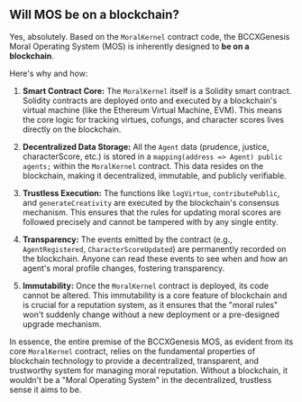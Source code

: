 ## Will MOS be on a blockchain?

Yes, absolutely. Based on the `MoralKernel` contract code, the BCCXGenesis Moral Operating System (MOS) is inherently designed to **be on a blockchain**.

Here's why and how:

1.  **Smart Contract Core:** The `MoralKernel` itself is a Solidity smart contract. Solidity contracts are deployed onto and executed by a blockchain's virtual machine (like the Ethereum Virtual Machine, EVM). This means the core logic for tracking virtues, cofungs, and character scores lives directly on the blockchain.

2.  **Decentralized Data Storage:** All the `Agent` data (prudence, justice, characterScore, etc.) is stored in a `mapping(address => Agent) public agents;` within the `MoralKernel` contract. This data resides on the blockchain, making it decentralized, immutable, and publicly verifiable.

3.  **Trustless Execution:** The functions like `logVirtue`, `contributePublic`, and `generateCreativity` are executed by the blockchain's consensus mechanism. This ensures that the rules for updating moral scores are followed precisely and cannot be tampered with by any single entity.

4.  **Transparency:** The events emitted by the contract (e.g., `AgentRegistered`, `CharacterScoreUpdated`) are permanently recorded on the blockchain. Anyone can read these events to see when and how an agent's moral profile changes, fostering transparency.

5.  **Immutability:** Once the `MoralKernel` contract is deployed, its code cannot be altered. This immutability is a core feature of blockchain and is crucial for a reputation system, as it ensures that the "moral rules" won't suddenly change without a new deployment or a pre-designed upgrade mechanism.

In essence, the entire premise of the BCCXGenesis MOS, as evident from its core `MoralKernel` contract, relies on the fundamental properties of blockchain technology to provide a decentralized, transparent, and trustworthy system for managing moral reputation. Without a blockchain, it wouldn't be a "Moral Operating System" in the decentralized, trustless sense it aims to be.
